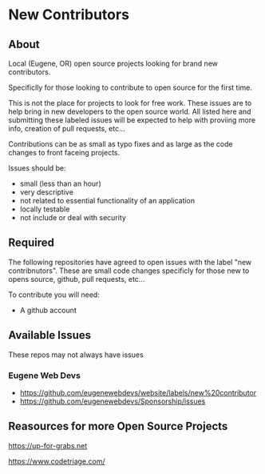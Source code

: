 # New Contributors

## About

Local (Eugene, OR) open source projects looking for brand new contributors. 

Specificlly for those looking to contribute to open source for the first time.

This is not the place for projects to look for free work. These issues are to help bring in new developers to the open source world. All listed here and submitting these labeled issues will be expected to help with proviing more info, creation of pull requests, etc...

Contributions can be as small as typo fixes and as large as the code changes to front faceing projects.

Issues should be:

* small (less than an hour)
* very descriptive
* not related to essential functionality of an application
* locally testable
* not include or deal with security


## Required

The following repositories have agreed to open issues with the label "new contribnutors". These are small code changes specificly for those new to opens source, github, pull requests, etc...

To contribute you will need:

* A github account



## Available Issues

These repos may not always have issues

### Eugene Web Devs

* https://github.com/eugenewebdevs/website/labels/new%20contributor
* https://github.com/eugenewebdevs/Sponsorship/issues


## Reasources for more Open Source Projects

https://up-for-grabs.net

https://www.codetriage.com/
